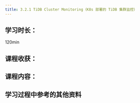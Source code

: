 ```yaml
---
title: 3.2.1 TiDB Cluster Monitoring（K8s 部署的 TiDB 集群监控）
---
```


## 学习时长：

120min

## 课程收获：

## 课程内容：

>

## 学习过程中参考的其他资料
